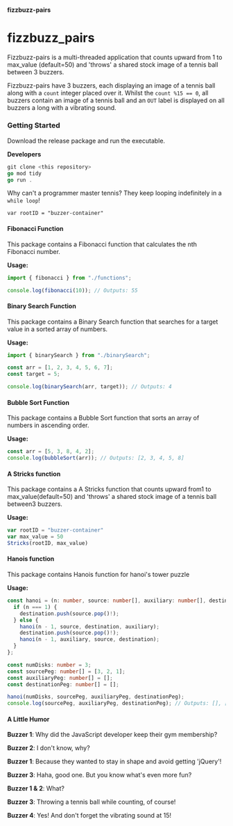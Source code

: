 #### fizzbuzz-pairs

# fizzbuzz_pairs

Fizzbuzz-pairs is a multi-threaded application that counts upward from 1 to max_value (default=50) and 'throws' a shared stock image of a tennis ball between 3 buzzers.

Fizzbuzz-pairs have 3 buzzers, each displaying an image of a tennis ball along with a `count` integer placed over it. Whilst the `count %15 == 0`, all buzzers contain an image of a tennis ball and an `OUT` label is displayed on all buzzers a long with a vibrating sound.

### Getting Started

Download the release package and run the executable. 

**Developers** 

```go
git clone <this repository>
go mod tidy
go run .
```

Why can't a programmer master tennis? They keep looping indefinitely in a `while loop`!

```
var rootID = "buzzer-container"
```

#### Fibonacci Function

This package contains a Fibonacci function that calculates the nth Fibonacci number.

**Usage:**

```typescript
import { fibonacci } from "./functions";

console.log(fibonacci(10)); // Outputs: 55
```

#### Binary Search Function

This package contains a Binary Search function that searches for a target value in a sorted array of numbers.

**Usage:**

```typescript
import { binarySearch } from "./binarySearch";

const arr = [1, 2, 3, 4, 5, 6, 7];
const target = 5;

console.log(binarySearch(arr, target)); // Outputs: 4
```

#### Bubble Sort Function

This package contains a Bubble Sort function that sorts an array of numbers in ascending order.

**Usage:**

```typescript
const arr = [5, 3, 8, 4, 2];
console.log(bubbleSort(arr)); // Outputs: [2, 3, 4, 5, 8]
```

#### A Stricks function

This package contains a A Stricks function that counts upward from1 to max_value(default=50) and 'throws' a shared stock image of a tennis ball between3 buzzers.

**Usage:**

```typescript
var rootID = "buzzer-container"
var max_value = 50
Stricks(rootID, max_value)
```

#### Hanois function

This package contains Hanois function for hanoi's tower puzzle

**Usage:**

```typescript
const hanoi = (n: number, source: number[], auxiliary: number[], destination: number[]): void => {
  if (n === 1) {
    destination.push(source.pop()!);
  } else {
    hanoi(n - 1, source, destination, auxiliary);
    destination.push(source.pop()!);
    hanoi(n - 1, auxiliary, source, destination);
  }
};

const numDisks: number = 3;
const sourcePeg: number[] = [3, 2, 1];
const auxiliaryPeg: number[] = [];
const destinationPeg: number[] = [];

hanoi(numDisks, sourcePeg, auxiliaryPeg, destinationPeg);
console.log(sourcePeg, auxiliaryPeg, destinationPeg); // Outputs: [], [], [3, 2, 1]
```

#### A Little Humor

**Buzzer 1**: Why did the JavaScript developer keep their gym membership?

**Buzzer 2**: I don't know, why?

**Buzzer 1**: Because they wanted to stay in shape and avoid getting 'jQuery'!

**Buzzer 3**: Haha, good one. But you know what's even more fun?

**Buzzer
1 & 2**: What?

**Buzzer 3**: Throwing a tennis ball while counting, of course!

**Buzzer 4**: Yes! And don't forget the vibrating sound at 15!